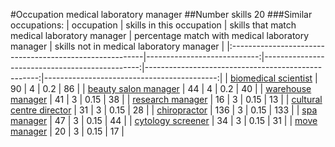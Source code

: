 #Occupation medical laboratory manager
##Number skills 20
###Similar occupations:
| occupation                                              |   skills in this occupation |   skills that match medical laboratory manager |   percentage match with medical laboratory manager |   skills not in medical laboratory manager |
|:--------------------------------------------------------|----------------------------:|-----------------------------------------------:|---------------------------------------------------:|-------------------------------------------:|
| [biomedical scientist](biomedical_scientist.md)         |                          90 |                                              4 |                                               0.2  |                                         86 |
| [beauty salon manager](beauty_salon_manager.md)         |                          44 |                                              4 |                                               0.2  |                                         40 |
| [warehouse manager](warehouse_manager.md)               |                          41 |                                              3 |                                               0.15 |                                         38 |
| [research manager](research_manager.md)                 |                          16 |                                              3 |                                               0.15 |                                         13 |
| [cultural centre director](cultural_centre_director.md) |                          31 |                                              3 |                                               0.15 |                                         28 |
| [chiropractor](chiropractor.md)                         |                         136 |                                              3 |                                               0.15 |                                        133 |
| [spa manager](spa_manager.md)                           |                          47 |                                              3 |                                               0.15 |                                         44 |
| [cytology screener](cytology_screener.md)               |                          34 |                                              3 |                                               0.15 |                                         31 |
| [move manager](move_manager.md)                         |                          20 |                                              3 |                                               0.15 |                                         17 |
